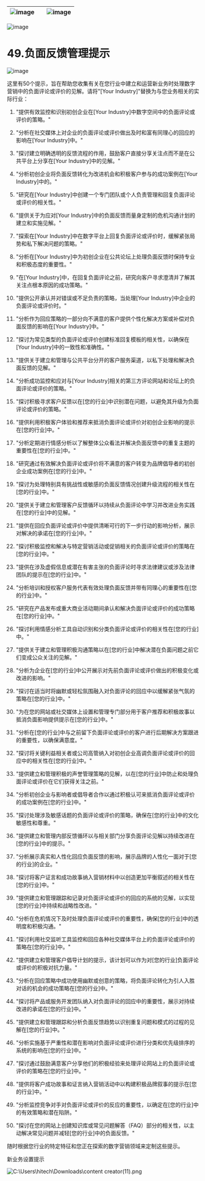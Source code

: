 | ![image](d2d_images/chapter_title_corner_decoration_left.png) |  | ![image](d2d_images/chapter_title_corner_decoration_right.png) |
| --- | --- | --- |

![image](d2d_images/chapter_title_above.png)

# 49.负面反馈管理提示

![image](d2d_images/chapter_title_below.png)

这里有50个提示，旨在帮助您收集有关在您行业中建立和运营新业务时处理数字营销中的负面评论或评价的见解。请将"[Your Industry]"替换为与您业务相关的实际行业： 

1.  "提供有效监控和识别初创企业在[Your Industry]中数字空间中的负面评论或评价的策略。"

1.  "分析在社交媒体上对企业的负面评论或评价做出及时和富有同理心的回应的影响在[Your Industry]中。"

1.  "探讨建立明确透明的反馈流程的作用，鼓励客户直接分享关注点而不是在公共平台上分享在[Your Industry]中的见解。"

1.  "分析初创企业将负面反馈转化为改进机会和积极客户参与的成功案例在[Your Industry]中的。"

1.  "研究在[Your Industry]中创建一个专门团队或个人负责管理和回复负面评论或评价的相关性。"

1.  "提供关于为应对[Your Industry]中的负面反馈而量身定制的危机沟通计划的建立和实施见解。"

1.  "探索在[Your Industry]中在数字平台上回复负面评论或评价时，缓解紧张局势和私下解决问题的策略。"

1.  "分析在[Your Industry]中为初创企业在公共论坛上处理负面反馈时保持专业和积极态度的重要性。"

1.  "在[Your Industry]中，在回复负面评论之前，研究向客户寻求澄清并了解其关注点根本原因的成功策略。"

1.  "提供公开承认并对错误或不足负责的策略，当处理[Your Industry]中企业的负面评论或评价时。"

1.  "分析作为回应策略的一部分向不满意的客户提供个性化解决方案或补偿对负面反馈的影响在[Your Industry]中。"

1.  "探讨为常见类型的负面评论或评价创建标准回复模板的相关性，以确保在[Your Industry]中的一致性和准确性。"

1.  "提供关于建立和管理与公共平台分开的客户服务渠道，以私下处理和解决负面反馈的见解。"

1.  "分析成功监控和应对与[Your Industry]相关的第三方评论网站和论坛上的负面评论或评价的策略。"

1.  "探讨积极寻求客户反馈以在[您的行业]中识别潜在问题，以避免其升级为负面评论或评价的策略。"

1.  "提供利用积极客户体验和推荐来抵消负面评论或评价对初创企业影响的提示在[您的行业]中。"

1.  "分析定期进行情感分析以了解整体公众看法并解决负面反馈中的重复主题的重要性在[您的行业]中。"

1.  "研究通过有效解决负面评论或评价将不满意的客户转变为品牌倡导者的初创企业成功案例在[您的行业]中。"

1.  "探讨为处理特别具有挑战性或敏感的负面反馈情况创建升级流程的相关性在[您的行业]中。"

1.  "提供关于建立和管理客户反馈循环以持续从负面评论中学习并改进业务实践在[您的行业]中的见解。"

1.  "提供在回应负面评论或评价中提供清晰可行的下一步行动的影响分析，展示对解决的承诺在[您的行业]中。"

1.  "探讨积极监控和解决与特定营销活动或促销相关的负面评论或评价的策略在[您的行业]中。"

1.  "提供在涉及虚假信息或潜在有害主张的负面评论时寻求法律建议或涉及法律团队的提示在[您的行业]中。"

1.  "分析培训和授权客户服务代表有效处理负面反馈并带有同理心的重要性在[您的行业]中。"

1.  "研究在产品发布或重大商业活动期间承认和解决负面评论或评价的成功策略在[您的行业]中。"

1.  "探讨利用情感分析工具自动识别和分类负面评论或评价的相关性在[您的行业]中。"

1.  "提供关于建立和管理积极沟通策略以在[您的行业]中解决潜在负面问题之前它们变成公众关注的见解。"

1.  "分析为企业在[您的行业]中公开展示对先前负面评论或评价做出的积极变化或改进的影响。"

1.  "探讨在适当时将幽默或轻松氛围融入对负面评论的回应中以缓解紧张气氛的策略在[您的行业]中。"

1.  "为在您的网站或社交媒体上设置和管理专门部分用于客户推荐和积极故事以抵消负面影响提供提示在[您的行业]中。"

1.  "分析在[您的行业]中与之前留下负面评论或评价的客户进行后期解决方案跟进的重要性，以确保满意度。"

1.  "探讨将关键利益相关者或公司高管纳入对初创企业高调负面评论或评价的回应中的相关性在[您的行业]中。"

1.  "提供建立和管理积极的声誉管理策略的见解，以在[您的行业]中防止和处理负面评论或评价在它们获得关注之前。"

1.  "分析初创企业与影响者或倡导者合作以通过积极认可来抵消负面评论或评价的成功案例在[您的行业]中。"

1.  "探讨处理涉及敏感话题的负面评论或评价的策略，确保在[您的行业]中的文化敏感性和尊重。"

1.  "提供建立和管理内部反馈循环以与相关部门分享负面评论见解以持续改进在[您的行业]中的提示。"

1.  "分析展示真实和人性化回应负面反馈的影响，展示品牌的人性化一面对于[您的行业]的企业。"

1.  "探讨将客户证言和成功故事纳入营销材料中以创造更加平衡叙述的相关性在[您的行业]中。"

1.  "提供建立和管理跟踪和记录对负面评论或评价的回应的系统的见解，以实现[您的行业]中持续和战略性改进。"

1.  "分析在危机情况下及时处理负面评论或评价的重要性，确保[您的行业]中的透明度和积极沟通。"

1.  "探讨利用社交监听工具监控和回应各种社交媒体平台上的负面评论或评价的策略在[您的行业]中。"

1.  "提供建立和管理客户倡导计划的提示，该计划可以作为对[您的行业]负面评论或评价的积极对抗力量。"

1.  "分析在回应策略中成功使用幽默或创意的策略，将负面评论转化为引人入胜对话的机会的成功策略在[您的行业]中。"

1.  "探讨将产品或服务开发团队纳入对负面评论的回应中的重要性，展示对持续改进的承诺在[您的行业]中。"

1.  "提供建立和管理跟踪和分析负面反馈趋势以识别重复问题和模式的过程的见解在[您的行业]中。"

1.  "分析实施基于严重性和潜在影响对负面评论或评价进行分类和优先级排序的系统的影响在[您的行业]中。"

1.  "探讨通过鼓励满意客户分享他们的积极经验来处理评论网站上的负面评论或评价的策略在[您的行业]中。"

1.  "提供将客户成功故事和证言纳入营销活动中以构建积极品牌叙事的提示在[您的行业]中。"

1.  "分析监控竞争对手对负面评论或评价的反应的重要性，以确定在[您的行业]中的有效策略和潜在陷阱。"

1.  "探讨在您的网站上创建知识库或常见问题解答（FAQ）部分的相关性，以主动解决常见问题并减轻[您的行业]中的负面反馈。"

随时根据您行业的特定特征和您正在探索的数字营销领域来定制这些提示。

新业务设置提示

![C:\Users\hitech\Downloads\content creator(11).png](d2d_images/image013.png)
